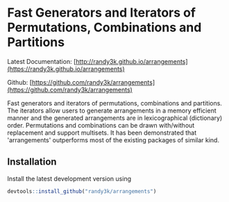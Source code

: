 # Fast Generators and Iterators of Permutations, Combinations and Partitions

Latest Documentation: [http://randy3k.github.io/arrangements](https://randy3k.github.io/arrangements)

Github: [https://github.com/randy3k/arrangements](https://github.com/randy3k/arrangements)

Fast generators and iterators of permutations, combinations and partitions.
The iterators allow users to generate arrangements in a memory efficient
manner and the generated arrangements are in lexicographical (dictionary)
order. Permutations and combinations can be drawn with/without replacement and
support multisets. It has been demonstrated that 'arrangements' outperforms
most of the existing packages of similar kind.


## Installation

Install the latest development version using

```r
devtools::install_github("randy3k/arrangements")
```

